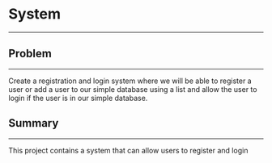 # System

---

## Problem

---

Create a registration and login system where we will be able to register a user or add a user to our simple database using a list
and allow the user to login if the user is in our simple database.


## Summary

---

This project contains a system that can allow users to register and login 
